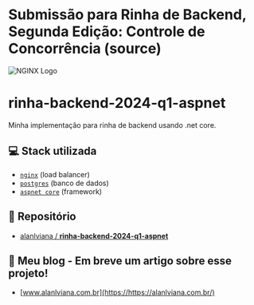 # Submissão para Rinha de Backend, Segunda Edição: Controle de Concorrência (source)

![NGINX Logo](rimages/nginx.webp?raw=true "NGINX")


# rinha-backend-2024-q1-aspnet
Minha implementação para rinha de backend usando .net core.

## 💻 Stack utilizada
- [`nginx`](https://www.nginx.com/) (load balancer)
- [`postgres`](https://www.postgresql.org/) (banco de dados)
- [`aspnet core`](https://learn.microsoft.com/pt-br/aspnet/core/?view=aspnetcore-6.0) (framework)

## 💾 Repositório
- [alanlviana / **rinha-backend-2024-q1-aspnet**](https://github.com/alanlviana/rinha-backend-2024-q1-aspnet)

## 📰 Meu blog - Em breve um artigo sobre esse projeto!
- [www.alanlviana.com.br](https://https://alanlviana.com.br/)
